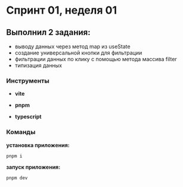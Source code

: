 # Спринт 01, неделя 01

## Выполнил 2 задания:
- выводу данных через метод map из useState
- создание универсальной кнопки для фильтрации
- фильтрации данных по клику с помощью метода массива filter
- типизация данных

### Инструменты
- **vite**

- **pnpm**

- **typescript**

### Команды
**установка приложения:**
```terminaloutput
pnpm i
```

**запуск приложения:**
```terminaloutput
pnpm dev
```
